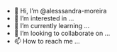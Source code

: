 - 👋 Hi, I’m @alesssandra-moreira
- 👀 I’m interested in ...
- 🌱 I’m currently learning ...
- 💞️ I’m looking to collaborate on ...
- 📫 How to reach me ...

<!---
alesssandra-moreira/alesssandra-moreira is a ✨ special ✨ repository because its `README.md` (this file) appears on your GitHub profile.
You can click the Preview link to take a look at your changes.
--->
